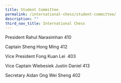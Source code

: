 ```yaml
---
title: Student Committee
permalink: /international-chess/student-committee/
description: ""
third_nav_title: International Chess
---
```

President Rahul Narasimhan 410

Captain Sheng Hong Ming 412

Vice President Fong Kuan Lei  403

Vice Captain Wiebesiek Justin Daniel 413

Secretary Aidan Ong Wei Sheng 402